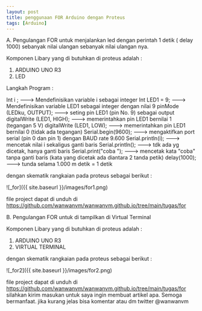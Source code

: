 ```yaml
---
layout: post
title: penggunaan FOR Arduino dengan Proteus
tags: [Arduino]
---
```

A. Pengulangan FOR untuk menjalankan led dengan perintah 1 detik ( delay 1000) sebanyak nilai ulangan sebanyak nilai ulangan nya. 

Komponen Libary yang di butuhkan di proteus adalah :
1. ARDUINO UNO R3
2. LED

Langkah Program : 

Int i ; ---> Mendefinisikan variable i sebagai integer
Int LED1 = 9; ---> Mendefinisikan variable LED1 sebagai integer dengan nilai 9
pinMode (LEDku, OUTPUT); ---> seting pin LED1 (pin No. 9) sebagai output
digitalWrite (LED1, HIGH); ---> memerintahkan pin LED1 bernilai 1 (tegangan 5 V)
digitalWrite (LED1, LOW); ---> memerintahkan pin LED1 bernilai 0 (tidak ada tegangan)
Serial.begin(9600); ---> mengaktifkan port serial (pin 0 dan pin 1) dengan BAUD rate 9.600
Serial.println(i); ---> mencetak nilai i sekaligus ganti baris
Serial.println(); ---> tdk ada yg dicetak, hanya ganti baris
Serial.print("coba "); ---> mencetak kata "coba" tanpa ganti baris (kata yang dicetak ada diantara 2 tanda petik)
delay(1000); ---> tunda selama 1.000 m detik = 1 detik

<script src="https://gist.github.com/wanwanvm/c0c0e26ab8eaddf7a21b86f6298399e9.js"></script>

dengan skematik rangkaian pada proteus sebagai berikut : 

![_for]({{ site.baseurl }}/images/for1.png)

file project dapat di unduh di <a href="https://github.com/wanwanvm/wanwanvm.github.io/tree/main/tugas/for">https://github.com/wanwanvm/wanwanvm.github.io/tree/main/tugas/for</a>

B. Pengulangan FOR untuk di tampilkan di Virtual Terminal

Komponen Libary yang di butuhkan di proteus adalah :
1. ARDUINO UNO R3
2. VIRTUAL TERMINAL

<script src="https://gist.github.com/wanwanvm/c5ced552ca5fd817c19638e8ff1024ed.js"></script>

dengan skematik rangkaian pada proteus sebagai berikut : 


![_for2]({{ site.baseurl }}/images/for2.png)
  
file project dapat di unduh di <a href="https://github.com/wanwanvm/wanwanvm.github.io/tree/main/tugas/for2">https://github.com/wanwanvm/wanwanvm.github.io/tree/main/tugas/for</a>
silahkan kirim masukan untuk saya ingin membuat artikel apa. Semoga bermanfaat.
jika kurang jelas bisa komentar atau dm twitter @wanwanvm
